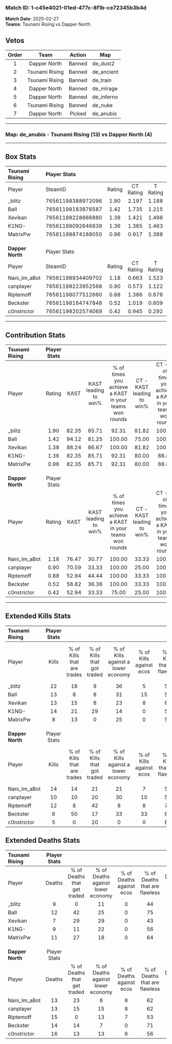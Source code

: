 ### Match ID: 1-c45e4021-01ed-477c-8f1b-ce72345b3b4d  
**Match Date**: 2025-02-27  
**Teams**: Tsunami Rising vs Dapper North  

## Vetos  

| Order | Team | Action | Map |
| :---: | :--: | :----: | --- |
| 1 | Dapper North | Banned | de_dust2 |
| 2 | Tsunami Rising | Banned | de_ancient |
| 3 | Tsunami Rising | Banned | de_train |
| 4 | Dapper North | Banned | de_mirage |
| 5 | Dapper North | Banned | de_inferno |
| 6 | Tsunami Rising | Banned | de_nuke |
| 7 | Dapper North | Picked | de_anubis |

---  

### **Map**: de_anubis - Tsunami Rising (13) vs Dapper North (4)  
---  

## Box Stats  

| **Tsunami Rising** | Player Stats      |        |           |          |       |       |       |         |        |      |     |
| :- | :- | :-: | :-: | :-: | :-: | :-: | :-: | :-: | :-: | :-: | :-: |
| Player             | SteamID           | Rating | CT Rating | T Rating | KAST  |  ADR  | Kills | Assists | Deaths | K/D  | HS% |
| _bIitz             | 76561198388972096 |  1.90  |   2.197   |  1.188   | 82.35 | 118.9 |  22   |    3    |   9    | 2.44 | 50  |
| BaII               | 76561198183876587 |  1.42  |   1.735   |  1.215   | 94.12 | 101.6 |  13   |   10    |   12   | 1.08 | 53  |
| Xevikan            | 76561198228666880 |  1.38  |   1.421   |  1.498   | 88.24 | 71.1  |  13   |    1    |   7    | 1.86 | 30  |
| K1NG-              | 76561198092646839 |  1.36  |   1.365   |  1.463   | 82.35 | 80.5  |  14   |    2    |   9    | 1.56 | 57  |
| MatrixPw           | 76561198874188050 |  0.96  |   0.917   |  1.388   | 82.35 | 64.5  |   8   |    5    |   11   | 0.73 | 75  |
|                    |                   |        |           |          |       |       |       |         |        |      |     |
|                    |                   |        |           |          |       |       |       |         |        |      |     |
|                    |                   |        |           |          |       |       |       |         |        |      |     |
| **Dapper North**   | Player Stats      |        |           |          |       |       |       |         |        |      |     |
| Player             | SteamID           | Rating | CT Rating | T Rating | KAST  |  ADR  | Kills | Assists | Deaths | K/D  | HS% |
| Nani_Im_aBot       | 76561198934409702 |  1.18  |   0.663   |  1.523   | 76.47 | 75.1  |  14   |    2    |   13   | 1.08 | 78  |
| canplayer          | 76561198223952568 |  0.90  |   0.573   |  1.122   | 70.59 | 64.7  |  10   |    2    |   13   | 0.77 | 50  |
| Riptemoff          | 76561198077512660 |  0.88  |   1.386   |  0.676   | 52.94 | 80.9  |  12   |    5    |   15   | 0.80 | 58  |
| Beckster           | 76561198164747848 |  0.52  |   1.019   |  0.609   | 58.82 | 46.6  |   6   |    2    |   14   | 0.43 | 33  |
| c0nstrictor        | 76561198202574069 |  0.42  |   0.945   |  0.292   | 52.94 | 59.6  |   5   |    5    |   16   | 0.31 | 60  |
---  

## Contribution Stats  

| **Tsunami Rising** | Player Stats |       |                      |                                                        |                           |                                                             |                          |                                                            |
| :- | :-: | :-: | :-: | :-: | :-: | :-: | :-: | :-: |
| Player             |    Rating    | KAST  | KAST leading to win% | % of times you achieve a KAST in your teams won rounds | CT - KAST leading to win% | CT - % of times you achieve a KAST in your teams won rounds | T - KAST leading to win% | T - % of times you achieve a KAST in your teams won rounds |
| _bIitz             |     1.90     | 82.35 |        85.71         |                         92.31                          |           81.82           |                           100.00                            |          100.00          |                           75.00                            |
| BaII               |     1.42     | 94.12 |        81.25         |                         100.00                         |           75.00           |                           100.00                            |          100.00          |                           100.00                           |
| Xevikan            |     1.38     | 88.24 |        86.67         |                         100.00                         |           81.82           |                           100.00                            |          100.00          |                           100.00                           |
| K1NG-              |     1.36     | 82.35 |        85.71         |                         92.31                          |           80.00           |                            88.89                            |          100.00          |                           100.00                           |
| MatrixPw           |     0.96     | 82.35 |        85.71         |                         92.31                          |           80.00           |                            88.89                            |          100.00          |                           100.00                           |
|                    |              |       |                      |                                                        |                           |                                                             |                          |                                                            |
|                    |              |       |                      |                                                        |                           |                                                             |                          |                                                            |
|                    |              |       |                      |                                                        |                           |                                                             |                          |                                                            |
| **Dapper North**   | Player Stats |       |                      |                                                        |                           |                                                             |                          |                                                            |
| Player             |    Rating    | KAST  | KAST leading to win% | % of times you achieve a KAST in your teams won rounds | CT - KAST leading to win% | CT - % of times you achieve a KAST in your teams won rounds | T - KAST leading to win% | T - % of times you achieve a KAST in your teams won rounds |
| Nani_Im_aBot       |     1.18     | 76.47 |        30.77         |                         100.00                         |           33.33           |                           100.00                            |          30.00           |                           100.00                           |
| canplayer          |     0.90     | 70.59 |        33.33         |                         100.00                         |           25.00           |                           100.00                            |          37.50           |                           100.00                           |
| Riptemoff          |     0.88     | 52.94 |        44.44         |                         100.00                         |           33.33           |                           100.00                            |          50.00           |                           100.00                           |
| Beckster           |     0.52     | 58.82 |        36.36         |                         100.00                         |           33.33           |                           100.00                            |          37.50           |                           100.00                           |
| c0nstrictor        |     0.42     | 52.94 |        33.33         |                         75.00                          |           25.00           |                           100.00                            |          40.00           |                           66.67                            |
---  

## Extended Kills Stats  

| **Tsunami Rising** | Player Stats |                            |                            |                                    |                         |                              |                                 |                                       |                    |           |
| :- | :-: | :-: | :-: | :-: | :-: | :-: | :-: | :-: | :-: | :-: |
| Player             |    Kills     | % of Kills that are trades | % of Kills that got traded | % of Kills against a lower economy | % of Kills against ecos | % of Kills that are flawless | % of Kills that are close duels | % of Kills that are assisted by flash | Pistol Round Kills | AWP Kills |
| _bIitz             |      22      |             18             |             9              |                 36                 |            5            |              59              |                9                |                   9                   |         0          |     0     |
| BaII               |      13      |             8              |             8              |                 31                 |           15            |              54              |                8                |                   0                   |         1          |     0     |
| Xevikan            |      13      |             15             |             8              |                 23                 |            8            |              85              |                8                |                   0                   |         1          |     7     |
| K1NG-              |      14      |             21             |             29             |                 14                 |            0            |              50              |                0                |                   0                   |         2          |     0     |
| MatrixPw           |      8       |             13             |             0              |                 25                 |            0            |              50              |                0                |                   0                   |         2          |     0     |
|                    |              |                            |                            |                                    |                         |                              |                                 |                                       |                    |           |
|                    |              |                            |                            |                                    |                         |                              |                                 |                                       |                    |           |
|                    |              |                            |                            |                                    |                         |                              |                                 |                                       |                    |           |
| **Dapper North**   | Player Stats |                            |                            |                                    |                         |                              |                                 |                                       |                    |           |
| Player             |    Kills     | % of Kills that are trades | % of Kills that got traded | % of Kills against a lower economy | % of Kills against ecos | % of Kills that are flawless | % of Kills that are close duels | % of Kills that are assisted by flash | Pistol Round Kills | AWP Kills |
| Nani_Im_aBot       |      14      |             14             |             21             |                 21                 |            7            |              57              |                0                |                   0                   |         2          |     0     |
| canplayer          |      10      |             10             |             20             |                 30                 |           10            |              50              |                0                |                   0                   |         1          |     0     |
| Riptemoff          |      12      |             8              |             42             |                 8                  |            8            |              75              |                0                |                   0                   |         2          |     0     |
| Beckster           |      6       |             50             |             17             |                 33                 |           33            |              67              |                0                |                   0                   |         0          |     0     |
| c0nstrictor        |      5       |             0              |             20             |                 0                  |            0            |              60              |                0                |                   0                   |         2          |     0     |
## Extended Deaths Stats  

| **Tsunami Rising** | Player Stats |                             |                                   |                          |                               |                            |                           |               |
| :- | :-: | :-: | :-: | :-: | :-: | :-: | :-: | :-: |
| Player             |    Deaths    | % of Deaths that get traded | % of Deaths against lower economy | % of Deaths against ecos | % of Deaths that are flawless | % of Deaths that are close | % of Deaths while blinded | Deaths to AWP |
| _bIitz             |      9       |              0              |                11                 |            0             |              44               |             0              |             0             |       0       |
| BaII               |      12      |             42              |                25                 |            0             |              75               |             0              |             0             |       0       |
| Xevikan            |      7       |             29              |                29                 |            0             |              43               |             0              |             0             |       0       |
| K1NG-              |      9       |             11              |                22                 |            0             |              56               |             0              |             0             |       0       |
| MatrixPw           |      11      |             27              |                18                 |            0             |              64               |             0              |             0             |       0       |
|                    |              |                             |                                   |                          |                               |                            |                           |               |
|                    |              |                             |                                   |                          |                               |                            |                           |               |
|                    |              |                             |                                   |                          |                               |                            |                           |               |
| **Dapper North**   | Player Stats |                             |                                   |                          |                               |                            |                           |               |
| Player             |    Deaths    | % of Deaths that get traded | % of Deaths against lower economy | % of Deaths against ecos | % of Deaths that are flawless | % of Deaths that are close | % of Deaths while blinded | Deaths to AWP |
| Nani_Im_aBot       |      13      |             23              |                 8                 |            8             |              62               |             8              |             8             |       2       |
| canplayer          |      13      |             15              |                15                 |            8             |              62               |             0              |             0             |       2       |
| Riptemoff          |      15      |              0              |                13                 |            7             |              53               |             7              |             0             |       3       |
| Beckster           |      14      |             14              |                 7                 |            0             |              71               |             0              |             0             |       0       |
| c0nstrictor        |      16      |             13              |                13                 |            6             |              56               |             13             |             6             |       0       |
